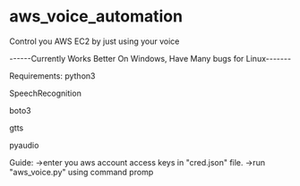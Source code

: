 # aws_voice_automation
Control you AWS EC2 by just using your voice

------Currently Works Better On Windows, Have Many bugs for Linux-------

Requirements:
python3

SpeechRecognition

boto3

gtts

pyaudio


Guide:
->enter you aws account access keys in "cred.json" file.
->run "aws_voice.py" using command promp
